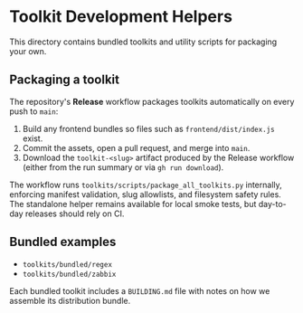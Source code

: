 # Toolkit Development Helpers

This directory contains bundled toolkits and utility scripts for packaging your own.

## Packaging a toolkit

The repository's **Release** workflow packages toolkits automatically on every push to `main`:

1. Build any frontend bundles so files such as `frontend/dist/index.js` exist.
2. Commit the assets, open a pull request, and merge into `main`.
3. Download the `toolkit-<slug>` artifact produced by the Release workflow (either from the run summary or via `gh run download`).

The workflow runs `toolkits/scripts/package_all_toolkits.py` internally, enforcing manifest validation, slug allowlists, and filesystem safety rules. The standalone helper remains available for local smoke tests, but day-to-day releases should rely on CI.

## Bundled examples

- `toolkits/bundled/regex`
- `toolkits/bundled/zabbix`

Each bundled toolkit includes a `BUILDING.md` file with notes on how we assemble its distribution bundle.
